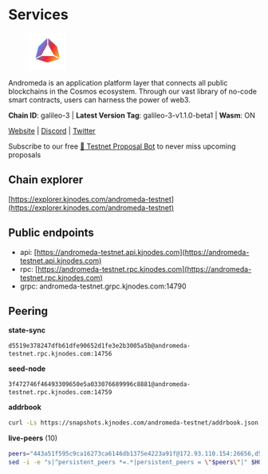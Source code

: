# Services

<figure><img src="https://raw.githubusercontent.com/kj89/cosmos-images/main/logos/andromeda.png" alt=""><figcaption></figcaption></figure>

Andromeda is an application platform layer that connects all  public blockchains in the Cosmos ecosystem. Through our vast  library of no-code smart contracts, users can harness the power of web3.

**Chain ID**: galileo-3 | **Latest Version Tag**: galileo-3-v1.1.0-beta1 | **Wasm**: ON

[Website](https://www.andromedaprotocol.io) | [Discord](https://discord.gg/wzM3kSN3sE) | [Twitter](https://twitter.com/andromedaprot)



Subscribe to our free [🤖 Testnet Proposal Bot](https://t.me/kjnodes_testnet_proposal_bot) to never miss upcoming proposals


## Chain explorer
[https://explorer.kjnodes.com/andromeda-testnet](https://explorer.kjnodes.com/andromeda-testnet)

## Public endpoints

* api: [https://andromeda-testnet.api.kjnodes.com](https://andromeda-testnet.api.kjnodes.com)
* rpc: [https://andromeda-testnet.rpc.kjnodes.com](https://andromeda-testnet.rpc.kjnodes.com)
* grpc: andromeda-testnet.grpc.kjnodes.com:14790

## Peering

**state-sync**

```text
d5519e378247dfb61dfe90652d1fe3e2b3005a5b@andromeda-testnet.rpc.kjnodes.com:14756
```

**seed-node**

```text
3f472746f46493309650e5a033076689996c8881@andromeda-testnet.rpc.kjnodes.com:14759
```

**addrbook**
```bash
curl -Ls https://snapshots.kjnodes.com/andromeda-testnet/addrbook.json > $HOME/.andromedad/config/addrbook.json
```

**live-peers** (10)
```bash
peers="443a51f595c9ca16273ca6146db1375e4223a91f@172.93.110.154:26656,d5519e378247dfb61dfe90652d1fe3e2b3005a5b@65.109.68.190:14756,a537cc2879fc79401f6834aa6483fbb1dee18ef0@137.184.44.33:20156,debdccc98a2f6ed72561d7866381003903197935@144.126.142.78:29656,99cebda3a65a35b9a6a8bef774c8b92c1e548aa5@65.108.226.26:36656,9e14886f7a34c73e65eafb209a9215e2848e9e76@65.108.41.172:29456,b97375574f263a2a97e6646b99f6ea444306758c@93.170.47.119:26656,3b998a882d8d9bcb2869eef988af86254e0e9602@89.116.29.20:26656,85953732c4eb5165724ac6db331240ff0815daf1@1.15.104.210:26656,41681200a0e60e9477181db813e1894684020378@194.233.92.77:26656"
sed -i -e "s|^persistent_peers *=.*|persistent_peers = \"$peers\"|" $HOME/.andromedad/config/config.toml
```
